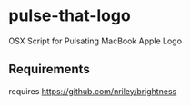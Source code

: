 # pulse-that-logo
OSX Script for Pulsating MacBook Apple Logo 

## Requirements
requires https://github.com/nriley/brightness 

